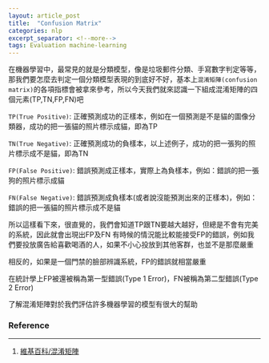 ```yaml
---
layout: article_post
title:  "Confusion Matrix"
categories: nlp
excerpt_separator: <!--more-->
tags: Evaluation machine-learning 
---
```


在機器學習中，最常見的就是分類模型，像是垃圾郵件分類、手寫數字判定等等，那我們要怎麼去判定一個分類模型表現的到底好不好，基本上`混淆矩陣(confusion matrix)`的各項指標會被拿來參考，所以今天我們就來認識一下組成混淆矩陣的四個元素(TP,TN,FP,FN)吧

<!--more-->

`TP(True Positive)`: 正確預測成功的正樣本，例如在一個預測是不是貓的圖像分類器，成功的把一張貓的照片標示成貓，即為TP

`TN(True Negative)`: 正確預測成功的負樣本，以上述例子，成功的把一張狗的照片標示成不是貓，即為TN

`FP(False Positive)`: 錯誤預測成正樣本，實際上為負樣本，例如：錯誤的把一張狗的照片標示成貓

`FN(False Negative)`: 錯誤預測成負樣本(或者說沒能預測出來的正樣本)，例如：錯誤的把一張貓的照片標示成不是貓

所以這樣看下來，很直覺的，我們會知道TP跟TN要越大越好，但總是不會有完美的系統，因此就會出現出FP及FN
有時候的情況能比較能接受FP的錯誤，例如我們要投放廣告給喜歡喝酒的人，如果不小心投放到其他客群，也並不是那麼嚴重

相反的，如果是一個門禁的臉部辨識系統，FP的錯誤就相當嚴重

在統計學上FP被還被稱為第一型錯誤(Type 1 Error)，FN被稱為第二型錯誤(Type 2 Error)

了解混淆矩陣對於我們評估許多機器學習的模型有很大的幫助

### Reference
---

1. [維基百科/混淆矩陣](https://zh.wikipedia.org/wiki/混淆矩阵)

